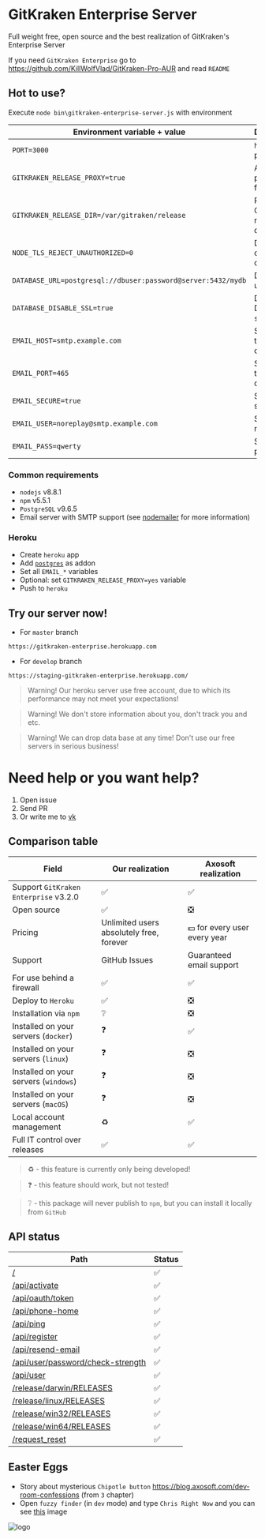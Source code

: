 # GitKraken Enterprise Server

Full weight free, open source and the best realization of GitKraken's Enterprise Server

If you need `GitKraken Enterprise` go to <https://github.com/KillWolfVlad/GitKraken-Pro-AUR> and read `README`

## Hot to use?

Execute `node bin\gitkraken-enterprise-server.js` with environment

Environment variable + value                                 | Description
------------------------------------------------------------ | -------------------------------------
`PORT=3000`                                                  | `http` server port
`GITKRAKEN_RELEASE_PROXY=true`                               | Activate proxy mode for releases
`GITKRAKEN_RELEASE_DIR=/var/gitraken/release`                | Path to GitKraken's release directory
`NODE_TLS_REJECT_UNAUTHORIZED=0`                             | Disable check `ssl` certificate
`DATABASE_URL=postgresql://dbuser:password@server:5432/mydb` | DataBase url
`DATABASE_DISABLE_SSL=true`                                  | Disable DataBase `ssl` mode
`EMAIL_HOST=smtp.example.com`                                | SMTP host to connection
`EMAIL_PORT=465`                                             | SMTP port to connection
`EMAIL_SECURE=true`                                          | SMTP use secure?
`EMAIL_USER=noreplay@smtp.example.com`                       | SMTP user name
`EMAIL_PASS=qwerty`                                          | SMTP user password

### Common requirements

- `nodejs` v8.8.1
- `npm` v5.5.1
- `PostgreSQL` v9.6.5
- Email server with SMTP support (see [nodemailer](https://www.npmjs.com/package/nodemailer) for more information)

### Heroku

- Create `heroku` app
- Add [`postgres`](https://elements.heroku.com/addons/heroku-postgresql) as addon
- Set all `EMAIL_*` variables
- Optional: set `GITKRAKEN_RELEASE_PROXY=yes` variable
- Push to `heroku`

## Try our server now!

- For `master` branch

```
https://gitkraken-enterprise.herokuapp.com
```

- For `develop` branch

```
https://staging-gitkraken-enterprise.herokuapp.com/
```

> Warning! Our heroku server use free account, due to which its performance may not meet your expectations!

> Warning! We don't store information about you, don't track you and etc.

> Warning! We can drop data base at any time! Don't use our free servers in serious business!

# Need help or you want help?

1. Open issue
2. Send PR
3. Or write me to [vk](https://vk.com/killwolfvlad)

## Comparison table

Field                                 | Our realization                          | Axosoft realization
------------------------------------- | ---------------------------------------- | ----------------------------------
Support `GitKraken Enterprise` v3.2.0 | :white_check_mark:                       | :white_check_mark:
Open source                           | :white_check_mark:                       | :negative_squared_cross_mark:
Pricing                               | Unlimited users absolutely free, forever | :dollar: for every user every year
Support                               | GitHub Issues                            | Guaranteed email support
For use behind a firewall             | :white_check_mark:                       | :white_check_mark:
Deploy to `Heroku`                    | :white_check_mark:                       | :negative_squared_cross_mark:
Installation via `npm`                | :grey_question:                          | :negative_squared_cross_mark:
Installed on your servers (`docker`)  | :question:                               | :white_check_mark:
Installed on your servers (`linux`)   | :question:                               | :negative_squared_cross_mark:
Installed on your servers (`windows`) | :question:                               | :negative_squared_cross_mark:
Installed on your servers (`macOS`)   | :question:                               | :negative_squared_cross_mark:
Local account management              | :recycle:                                | :white_check_mark:
Full IT control over releases         | :white_check_mark:                       | :white_check_mark:

> :recycle: - this feature is currently only being developed!

> :question: - this feature should work, but not tested!

> :grey_question: - this package will never publish to `npm`, but you can install it locally from `GitHub`

## API status

Path                                                                          | Status
----------------------------------------------------------------------------- | ------------------
[/](docs/root.md)                                                             | :white_check_mark:
[/api/activate](docs/api/activate.md)                                         | :white_check_mark:
[/api/oauth/token](docs/api/oauth/token.md)                                   | :white_check_mark:
[/api/phone-home](docs/api/phone-home.md)                                     | :white_check_mark:
[/api/ping](docs/api/ping.md)                                                 | :white_check_mark:
[/api/register](docs/api/register.md)                                         | :white_check_mark:
[/api/resend-email](docs/api/resend-email.md)                                 | :white_check_mark:
[/api/user/password/check-strength](docs/api/user/password/check-strength.md) | :white_check_mark:
[/api/user](docs/api/user.md)                                                 | :white_check_mark:
[/release/darwin/RELEASES](docs/release/darwin/RELEASES.md)                   | :white_check_mark:
[/release/linux/RELEASES](docs/release/linux/RELEASES.md)                     | :white_check_mark:
[/release/win32/RELEASES](docs/release/win32/RELEASES.md)                     | :white_check_mark:
[/release/win64/RELEASES](docs/release/win64/RELEASES.md)                     | :white_check_mark:
[/request_reset](docs/request_reset.md)                                       | :white_check_mark:

## Easter Eggs

- Story about mysterious `Chipotle button` <https://blog.axosoft.com/dev-room-confessions> (from `3` chapter)
- Open `fuzzy finder` (in `dev` mode) and type `Chris Right Now` and you can see [this](https://i.imgur.com/VQwjLKi.jpg) image

![logo](https://www.gitkraken.com/img/enterprise/behind-firewall.svg)
